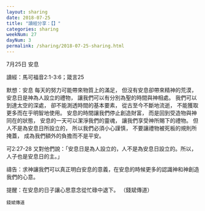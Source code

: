 ```yaml
---
layout: sharing
date: 2018-07-25
title: "讀經分享：【】"
categories: sharing
weekNum: 27
dayNum: 3
permalink: /sharing/2018-07-25-sharing.html
---
```

7月25日 安息

讀經：馬可福音2:1-3:6；箴言25

默想：安息
每天的努力可能帶來物質上的滿足，
但沒有安息卻帶來精神的荒漠，
安息日是神為人設立的禮物，
讓我們可以有分別為聖的時間與神相處。
我們可以到達太空的深處，
卻不能測透時間的基本要素，
從古至今不斷地流逝，
不能獲取更多而在乎明智地使用。
安息的時間讓我們停止創造財富，
而是回到受造物與神同在的狀態，
安息的一天可以潔淨我們的靈魂，
讓我們享受神所賜下的禮物。
但人不是為安息日所設立的，
所以我們必須小心謹慎，
不要讓禮物被死板的規則所掩蓋，
成為我們額外的負擔而不是平安。

可2:27-28 又對他們說：「安息日是為人設立的，人不是為安息日設立的。所以，人子也是安息日的主。」

禱告：求神讓我們可以真正明白安息的意義，在安息的時候更多的認識神和神創造我們的心意。

提醒：在安息的日子讓心思意念從忙碌中退下。
（錢斌傳道）

`錢斌傳道`
